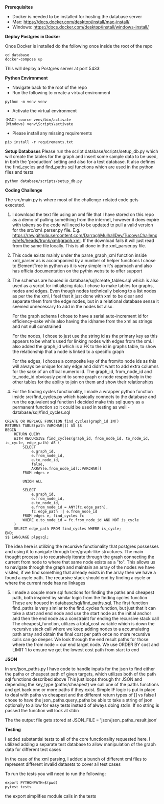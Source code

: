 
**Prerequisites**

- Docker is needed to be installed for hosting the database server
- Mac: https://docs.docker.com/desktop/install/mac-install/
- Windows: https://docs.docker.com/desktop/install/windows-install/

**Deploy Postgres in Docker**

Once Docker is installed do the following once inside the root of the repo
```
cd database
docker-compose up
```
This will deploy a Postgres server at port 5433

**Python Environment**
- Navigate back to the root of the repo
- Run the following to create a virtual environment
```
python -m venv venv
```
- Activate the virtual environment
```
(MAC) source venv/bin/activate
(Windows) venv\Scripts\activate
```
 - Please install any missing requirements
 ```
pip install -r requirements.txt
 ```

**Setup Databases**
Please run the script database/scripts/setup_db.py which will create the tables for the graph and insert some sample data to be used, in both the 'production' setting and also for a test database. It also defines the find_cycles and find_paths sql functions which are used in the python files and tests
```
python database/scripts/setup_db.py
```


**Coding Challenge**

The src/main.py is where most of the challenge-related code gets executed.

1. I download the text file using an xml file that I have stored on this repo as a demo of pulling something from the internet, however it does expire with tokens so the code will need to be updated to pull a valid version for the src/xml_parser.py file. E.g. https://raw.githubusercontent.com/DarraghMulhallDev/TucowsChallenge/refs/heads/trunk/xml/graph.xml. If the download fails it will just read from the same file locally. This is all done in the xml_parser.py file.

2. This code exists mainly under the parse_graph_xml function inside xml_parser as is accompanied by a number of helper functions
   I chose to ElementTree in python as it is very simple in it's approach and also has officia documentation on the pythin website to offer support

3. The schemas are housed in database/sql/create_tables.sql which is also used as a script for initializing data.
   I chose to make tables for graphs, nodes and edges. Even though nodes technically belong to a list nodes as per the the xml, I feel that it just done with xml to be clear and separate them from the edge nodes, but in a relational database sense it seemed unnecessary to add in the nodes list also.

   For the graph schema I chose to have a serial auto-increment id for efficiency-sake while also having the id/name from the xml as strings and not null constrained
   
   For the nodes, I chose to just use the string id as the primary key as this appears to be what's used for linking nodes with edges from the xml. I also added the graph_id which is a FK to the id in graphs table, to show the relationship that a node is linked to a specific graph

   For the edges, I choose a composite key of the from/to node ids as this will always be unique for any edge and didn't want to add extra columns for the sake of an offical numeric id. The graph_id, from_node_id and to_node_id obviously point to some graph or node respestively in the other tables for the ability to join on them and show their relationships

4. For the finding cycles functionality, I made a wrapper python function inside src/find_cycles.py which basically connects to the database and run the equivalent sql function
   I decided make this sql query as a permanent function so it could be used in testing as well - database/sql/find_cycles.sql

  ```
  CREATE OR REPLACE FUNCTION find_cycles(graph_id INT)
  RETURNS TABLE(path VARCHAR[]) AS $$
  BEGIN
      RETURN QUERY
      WITH RECURSIVE find_cycles(graph_id, from_node_id, to_node_id, is_cycle, edge_path) AS (
          SELECT
              e.graph_id,
              e.from_node_id,
              e.to_node_id,
              false,
              ARRAY[e.from_node_id]::VARCHAR[]
          FROM edges e
  
          UNION ALL
  
          SELECT
              e.graph_id,
              e.from_node_id,
              e.to_node_id,
              e.from_node_id = ANY(fc.edge_path),
              fc.edge_path || e.from_node_id
          FROM edges e, find_cycles fc
          WHERE e.to_node_id = fc.from_node_id AND NOT is_cycle
      )
      SELECT edge_path FROM find_cycles WHERE is_cycle;
  END;
  $$ LANGUAGE plpgsql;
```
The idea here is utilizing the recursive functionality that postgres possesses and using it to navigate through tree/graph-like structures.
The main thought process is to recursively iterate through the graph connecting the current from node to where that same node exists as a "to".
This allows us to navigate through the graph and maintain an array of the nodes we have visited, if we find something that already exists in the array then we have a found a cycle path.
The recursive stack should end by finding a cycle or where the current node has no linkages

5. I made a couple more sql functions for finding the paths and cheapest path, both inspired by similar logic from the finding cycles function
   These are housed in database/sql/find_paths.sql.
   The first function find_paths is very similar to the find_cycles function, but just that it can take a start and end node and use the start node as the initial anchor and then the end node as a constraint for ending the recursive stack call
   The cheapest_function, utilizes a total_cost variable which is down the recursive stack call where we keep adding nodes to a accumulating path array and obtain the final cost per path once no more recursive calls can go deeper.
   We look through the end result paths for those where the from node  = our end target node. We use ORDER BY cost and LIMIT 1 to ensure we get the lowest cost path from start to end

  **JSON**
  
  In src/json_paths.py I have code to handle inputs for the json to find either the paths or cheapest path of given targets, which utilizes both of the path sql functions described above
  This just loops through thr JSON and depending the key_type (paths/cheapest) we call one of the paths functions and get back one or more paths if they exist.
  Simple IF logic is put in place to deal with paths vs cheapest and the different return types of [] vs false
  I chose to have the json_paths.query_paths be able to take a string of json optionally to allow for easy tests instead of always doing stdin. If no string is passed the function will look at stdin

  The the output file gets stored at JSON_FILE = 'json/json_paths_result.json'

**Testing**

   I added substantial tests to all of the core functionality requested here. I utilized adding a separate test database to allow manipulation of the graph data for different test cases

   In the case of the xml parsing, I added a bunch of different xml files to represent different invalid datasets to cover all test cases

   To run the tests you will need to run the following:
   ```
 export PYTHONPATH=$(pwd)
pytest tests
```
the export simplifies module calls in the tests
  
